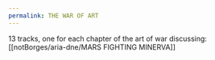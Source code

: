 ```yaml
---
permalink: THE WAR OF ART
---
```

13 tracks, one for each chapter of the art of war discussing: [[notBorges/aria-dne/MARS FIGHTING MINERVA]]